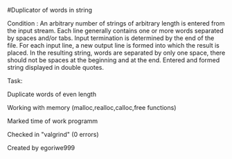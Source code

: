 #Duplicator of words in string

Condition :
An arbitrary number of strings of arbitrary length is entered from the input stream. Each line generally contains one or more words separated by spaces and/or tabs.
Input termination is determined by the end of the file. For each input line, a new output line is formed into which the result is placed. In the resulting string, words are separated by only one space, there should not be spaces at the beginning and at the end. Entered and formed string
displayed in double quotes.

Task: 

Duplicate words of even length

Working with memory (malloc,realloc,calloc,free functions)

Marked time of work programm

Checked in "valgrind" (0 errors)

Created by egoriwe999
